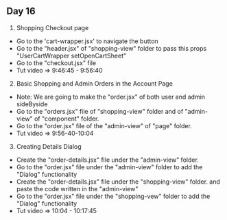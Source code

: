 ## Day 16
1. Shopping Checkout page
- Go to the 'cart-wrapper.jsx' to navigate the button
- Go to the "header.jsx" of "shopping-view" folder to pass this props "UserCartWrapper setOpenCartSheet"
-  Go to the "checkout.jsx" file
- Tut video => 9:46:45 - 9:56:40

2. Basic Shopping and Admin Orders in the Account Page
- Note: We are going to make the "order.jsx" of both user and admin sideByside
- Go to the "orders.jsx" file of "shopping-view" folder and of "admin-view" of "component" folder.
- Go to the "order.jsx" file of the "admin-view" of "page" folder.
- Tut video => 9:56-40-10:04

3. Creating Details Dialog 
- Create the "order-details.jsx" file under the "admin-view" folder.
- Go to the "order.jsx" file under the "admin-view" folder to add the "Dialog" functionality
- Create the "order-details.jsx" file under the "shopping-view" folder. and paste the code written in the "admin-view"
- Go to the "order.jsx" file under the "shopping-vew" folder to add the "Dialog" functionality
- Tut video => 10:04 - 10:17:45